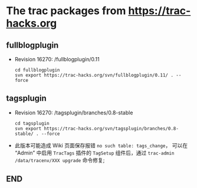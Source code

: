 The trac packages from https://trac-hacks.org
========

fullblogplugin
--------
 * Revision 16270: /fullblogplugin/0.11
    ```shell
    cd fullblogplugin
    svn export https://trac-hacks.org/svn/fullblogplugin/0.11/ . --force
    ```

tagsplugin
--------
 * Revision 16270: /tagsplugin/branches/0.8-stable
    ```shell
    cd tagsplugin
    svn export https://trac-hacks.org/svn/tagsplugin/branches/0.8-stable/ . --force
    ```
 * 此版本可能造成 Wiki 页面保存报错 `no such table: tags_change`， 可以在 “Admin” 中启用 `TracTags` 插件的 `TagSetup` 组件后，通过 `trac-admin /data/tracenv/XXX upgrade` 命令修复;

END
------
